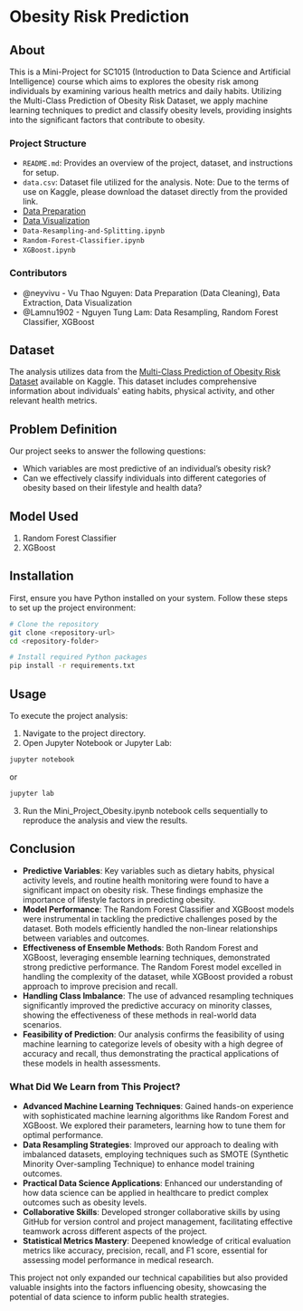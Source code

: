 # Obesity Risk Prediction

## About
This is a Mini-Project for SC1015 (Introduction to Data Science and Artificial Intelligence) course which aims to explores the obesity risk among individuals by examining various health metrics and daily habits. Utilizing the Multi-Class Prediction of Obesity Risk Dataset, we apply machine learning techniques to predict and classify obesity levels, providing insights into the significant factors that contribute to obesity.
### Project Structure
- `README.md`: Provides an overview of the project, dataset, and instructions for setup.
- `data.csv`: Dataset file utilized for the analysis. Note: Due to the terms of use on Kaggle, please download the dataset directly from the provided link.
- [Data Preparation](https://github.com/neyvivu/SC1015PROJ_FDAC_Group6/blob/main/Data-Preparation.ipynb) 
- [Data Visualization](https://github.com/neyvivu/SC1015PROJ_FDAC_Group6/blob/main/Data-Visualization.ipynb)
- `Data-Resampling-and-Splitting.ipynb`
- `Random-Forest-Classifier.ipynb`
- `XGBoost.ipynb`
### Contributors
- @neyvivu - Vu Thao Nguyen: Data Preparation (Data Cleaning), Đata Extraction, Data Visualization
- @Lamnu1902 - Nguyen Tung Lam: Data Resampling, Random Forest Classifier, XGBoost
  
## Dataset
The analysis utilizes data from the [Multi-Class Prediction of Obesity Risk Dataset](https://www.kaggle.com/competitions/playground-series-s4e2) available on Kaggle. This dataset includes comprehensive information about individuals' eating habits, physical activity, and other relevant health metrics.

## Problem Definition
Our project seeks to answer the following questions:
- Which variables are most predictive of an individual’s obesity risk?
- Can we effectively classify individuals into different categories of obesity based on their lifestyle and health data?

## Model Used
1. Random Forest Classifier
2. XGBoost

## Installation
First, ensure you have Python installed on your system. Follow these steps to set up the project environment:

```bash
# Clone the repository
git clone <repository-url>
cd <repository-folder>

# Install required Python packages
pip install -r requirements.txt
```

## Usage
To execute the project analysis:

1. Navigate to the project directory.
2. Open Jupyter Notebook or Jupyter Lab:
```bash
jupyter notebook
```
or
```bash
jupyter lab
```
3. Run the Mini_Project_Obesity.ipynb notebook cells sequentially to reproduce the analysis and view the results.

## Conclusion

- **Predictive Variables**: Key variables such as dietary habits, physical activity levels, and routine health monitoring were found to have a significant impact on obesity risk. These findings emphasize the importance of lifestyle factors in predicting obesity.
- **Model Performance**: The Random Forest Classifier and XGBoost models were instrumental in tackling the predictive challenges posed by the dataset. Both models efficiently handled the non-linear relationships between variables and outcomes.
- **Effectiveness of Ensemble Methods**: Both Random Forest and XGBoost, leveraging ensemble learning techniques, demonstrated strong predictive performance. The Random Forest model excelled in handling the complexity of the dataset, while XGBoost provided a robust approach to improve precision and recall.
- **Handling Class Imbalance**: The use of advanced resampling techniques significantly improved the predictive accuracy on minority classes, showing the effectiveness of these methods in real-world data scenarios.
- **Feasibility of Prediction**: Our analysis confirms the feasibility of using machine learning to categorize levels of obesity with a high degree of accuracy and recall, thus demonstrating the practical applications of these models in health assessments.

### What Did We Learn from This Project?
- **Advanced Machine Learning Techniques**: Gained hands-on experience with sophisticated machine learning algorithms like Random Forest and XGBoost. We explored their parameters, learning how to tune them for optimal performance.
- **Data Resampling Strategies**: Improved our approach to dealing with imbalanced datasets, employing techniques such as SMOTE (Synthetic Minority Over-sampling Technique) to enhance model training outcomes.
- **Practical Data Science Applications**: Enhanced our understanding of how data science can be applied in healthcare to predict complex outcomes such as obesity levels.
- **Collaborative Skills**: Developed stronger collaborative skills by using GitHub for version control and project management, facilitating effective teamwork across different aspects of the project.
- **Statistical Metrics Mastery**: Deepened knowledge of critical evaluation metrics like accuracy, precision, recall, and F1 score, essential for assessing model performance in medical research.

This project not only expanded our technical capabilities but also provided valuable insights into the factors influencing obesity, showcasing the potential of data science to inform public health strategies.

